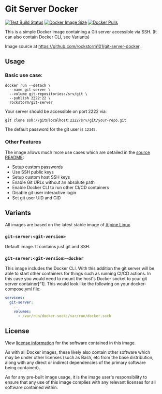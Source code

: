 # Git Server Docker
[![Test Build Status][1]][2]
[![Docker Image Size][3]][2]
[![Docker Pulls][4]][2]

This is a simple Docker image containing a Git server accessible via
SSH. (It can also contain Docker CLI, see [Variants](#variants))

Image source at https://github.com/rockstorm101/git-server-docker.

[1]: https://img.shields.io/github/workflow/status/rockstorm101/git-server-docker/Test%20Docker%20Build
[2]: https://github.com/rockstorm101/git-server-docker
[3]: https://img.shields.io/docker/image-size/rockstorm/git-server/latest
[4]: https://img.shields.io/docker/pulls/rockstorm/git-server


## Usage

### Basic use case:

```shell
docker run --detach \
  --name git-server \
  --volume git-repositories:/srv/git \
  --publish 2222:22 \
  rockstorm/git-server
```

Your server should be accessible on port 2222 via:

```
git clone ssh://git@localhost:2222/srv/git/your-repo.git
```

The default password for the git user is `12345`.

### Other Features

The image allows much more use cases which are detailed in the [source README][2]:
 - Setup custom passwords
 - Use SSH public keys
 - Setup custom host SSH keys
 - Enable Git URLs without an absolute path
 - Enable Docker CLI to run other CI/CD containers
 - Disable git user interactive login
 - Set git user UID and GID


## Variants

All images are based on the latest stable image of [Alpine Linux][5].

### `git-server:<git-version>`

Default image. It contains just git and SSH.

### `git-server:<git-version>-docker`

This image includes the Docker CLI. With this addition the git server
will be able to start other containers for things such as running
CI/CD actions. In this case you would need to mount the host's Docker
socket to your git server container[^1]. This would look like the
following on your docker-compose.yml file:

```yaml
services:
  git-server:
    ...
    volumes:
      - /var/run/docker.sock:/var/run/docker.sock
```

[5]: https://hub.docker.com/_/alpine


## License

View [license information][6] for the software contained in this
image.

As with all Docker images, these likely also contain other software
which may be under other licenses (such as Bash, etc from the base
distribution, along with any direct or indirect dependencies of the
primary software being contained).

As for any pre-built image usage, it is the image user's
responsibility to ensure that any use of this image complies with any
relevant licenses for all software contained within.

[6]: https://github.com/rockstorm101/git-server-docker/blob/master/LICENSE


